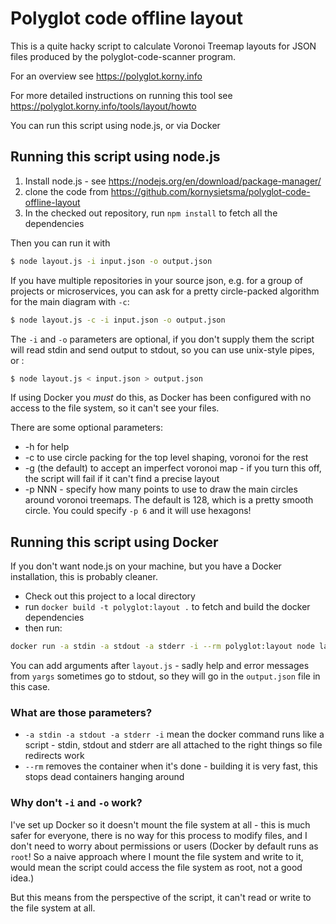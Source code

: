 # Polyglot code offline layout

This is a quite hacky script to calculate Voronoi Treemap layouts for JSON files produced by the polyglot-code-scanner program.

For an overview see <https://polyglot.korny.info>

For more detailed instructions on running this tool see <https://polyglot.korny.info/tools/layout/howto>

You can run this script using node.js, or via Docker

## Running this script using node.js

1. Install node.js - see https://nodejs.org/en/download/package-manager/
2. clone the code from https://github.com/kornysietsma/polyglot-code-offline-layout
3. In the checked out repository, run `npm install` to fetch all the dependencies

Then you can run it with

```sh
$ node layout.js -i input.json -o output.json
```

If you have multiple repositories in your source json, e.g. for a group of projects or microservices, you can ask for a pretty circle-packed algorithm for the main diagram with `-c`:

```sh
$ node layout.js -c -i input.json -o output.json
```

The `-i` and `-o` parameters are optional, if you don't supply them the script will read stdin and send output to stdout, so you can use unix-style pipes, or :

```sh
$ node layout.js < input.json > output.json
```

If using Docker you _must_ do this, as Docker has been configured with no access to the file system, so it can't see your files.


There are some optional parameters:

- -h for help
- -c to use circle packing for the top level shaping, voronoi for the rest
- -g (the default) to accept an imperfect voronoi map - if you turn this off, the script will fail if it can't find a precise layout
- -p NNN - specify how many points to use to draw the main circles around voronoi treemaps.  The default is 128, which is a pretty smooth circle.  You could specify `-p 6` and it will use hexagons!


## Running this script using Docker

If you don't want node.js on your machine, but you have a Docker installation, this is probably cleaner.

* Check out this project to a local directory
* run `docker build -t polyglot:layout .` to fetch and build the docker dependencies
* then run:

```sh
docker run -a stdin -a stdout -a stderr -i --rm polyglot:layout node layout.js < input.json > output.json
```

You can add arguments after `layout.js` - sadly help and error messages from `yargs` sometimes go to stdout, so they will go in the `output.json` file in this case.

### What are those parameters?

* `-a stdin -a stdout -a stderr -i` mean the docker command runs like a script - stdin, stdout and stderr are all attached to the right things so file redirects work
* `--rm` removes the container when it's done - building it is very fast, this stops dead containers hanging around

### Why don't `-i` and `-o` work?

I've set up Docker so it doesn't mount the file system at all - this is much safer for everyone, there is no way for this process to modify files, and I don't need to worry about permissions or users (Docker by default runs as `root`! So a naive approach where I mount the file system and write to it, would mean the script could access the file system as root, not a good idea.)

But this means from the perspective of the script, it can't read or write to the file system at all.

